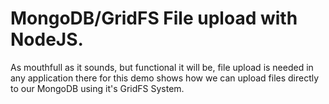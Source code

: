 # MongoDB/GridFS File upload with NodeJS.

As mouthfull as it sounds, but functional it will be, file upload is needed in any application
there for this demo shows how we can upload files directly to our MongoDB using it's GridFS System.